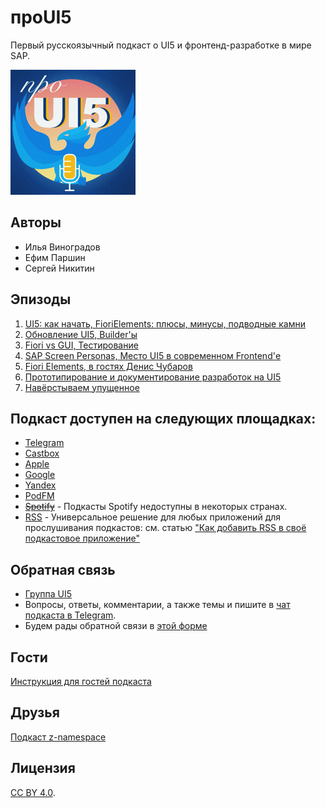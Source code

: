 # проUI5

Первый русскоязычный подкаст о UI5 и фронтенд-разработке в мире SAP.

![Project Logo](/logo_200x200.png)

## Авторы

 - Илья Виноградов
 - Ефим Паршин
 - Сергей Никитин

## Эпизоды

1. [UI5: как начать, FioriElements: плюсы, минусы, подводные камни](./episodes/01.md)
2. [Обновление UI5, Builder'ы](./episodes/02.md)
3. [Fiori vs GUI, Тестирование](./episodes/03.md)
4. [SAP Screen Personas, Место UI5 в современном Frontend'е](./episodes/04.md)
5. [Fiori Elements, в гостях Денис Чубаров](./episodes/05.md)
6. [Прототипирование и документирование разработок на UI5](./episodes/06.md)
7. [Навёрстываем упущенное](./episodes/07.md)

## Подкаст доступен на следующих площадках:

- [Telegram](https://t.me/proui5_chan)
- [Castbox](https://castbox.fm/channel/id3284055)
- [Apple](https://podcasts.apple.com/ru/podcast/%D0%BF%D1%80%D0%BEui5/id1531586151)
- [Google](https://podcasts.google.com/feed/aHR0cDovL3Jzcy5jYXN0Ym94LmZtL2V2ZXJlc3QvMWJjYzI5ZjdjYTkwNDI4Yzg3NmUzZDc1NTAwMTg0YzEueG1s)
- [Yandex](https://music.yandex.ru/album/12115451)
- [PodFM](https://podfm.ru/podcasts/proui5/)
- [~~Spotify~~](https://open.spotify.com/show/0MJMK5BLmCjNSAcnPy4GMS) - Подкасты Spotify недоступны в некоторых странах.
- [RSS](http://rss.castbox.fm/everest/1bcc29f7ca90428c876e3d75500184c1.xml) - Универсальное решение для любых приложений для прослушивания подкастов: см. статью ["Как добавить RSS в своё подкастовое приложение"](https://medium.com/@joshmuccio/how-to-manually-add-a-rss-feed-to-your-podcast-app-on-desktop-ios-android-478d197a3770)

## Обратная связь

- [Группа UI5](https://t.me/ui5_js)
- Вопросы, ответы, комментарии, а также темы и пишите в [чат подкаста в Telegram](https://t.me/proui5).
- Будем рады обратной связи в [этой форме](https://forms.gle/frE28dU6r85rddNY6)

## Гости

[Инструкция для гостей подкаста](./guide.md)

## Друзья

[Подкаст z-namespace](https://ilyakaznacheev.github.io/z-namespace/)

## Лицензия

[CC BY 4.0](https://creativecommons.org/licenses/by/4.0/).
